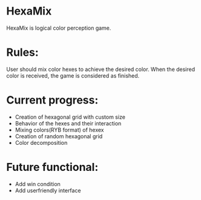 # HexaMix
HexaMix is logical color perception game. 

# Rules:

User should mix color hexes to achieve the desired color. When the desired color is received, the game is considered as finished.

# Current progress:

- Creation of hexagonal grid with custom size
- Behavior of the hexes and their interaction
- Mixing colors(RYB format) of hexex
- Creation of random hexagonal grid
- Color decomposition

# Future functional:

- Add win condition
- Add userfriendly interface